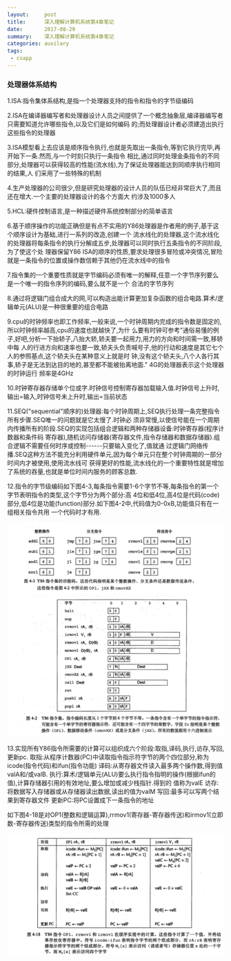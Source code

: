 ```yaml
---
layout:     post
title:      深入理解计算机系统第4章笔记
date:       2017-08-29
summary:    深入理解计算机系统第4章笔记
categories: auxilary
tags:
 - csapp
---
```


### 处理器体系结构

1.ISA:指令集体系结构,是指一个处理器支持的指令和指令的字节级编码

2.ISA在编译器编写者和处理器设计人员之间提供了一个概念抽象层,编译器编写者只需要知道允许哪些指令,以及它们是如何编码
的;而处理器设计者必须建造出执行这些指令的处理器

3.ISA模型看上去应该是顺序指令执行,也就是先取出一条指令,等到它执行完毕,再开始下一条.然而,与一个时刻只执行一条指令
相比,通过同时处理金条指令的不同部分,处理器可以获得较高的性能(流水线),为了保证处理器能达到同顺序执行相同的结果,人
们采用了一些特殊的机制

4.生产处理器的公司很少,但是研究处理器的设计人员的队伍已经非常巨大了,而且还在增大.一个主要的处理器设计的各个方面大
约涉及1000多人

5.HCL:硬件控制语言,是一种描述硬件系统控制部分的简单语言

6.基于顺序操作的功能正确但是有点不实用的Y86处理器是作者用的例子,基于这个顺序设计为基础,进行一系列的改造,创建一个
流水线化的处理器,这个流水线化的处理器将每条指令的执行分解成五步,处理器可以同时执行五条指令的不同阶段,为了使这个处
理器保留Y86 ISA的顺序的性质,要求处理很多冒险或冲突情况,冒险就是一条指令的位置或操作数信赖于其他仍在流水线中的指令

7.指令集的一个重要性质就是字节编码必须有唯一的解释,任意一个字节序列要么是一个唯一的指令序列的编码,要么就不是一个
合法的字节序列

8.通过将逻辑门组合成大的网,可以构造出能计算更加复杂函数的组合电路.算术/逻辑单元(ALU)是一种很重要的组合电路

9.cpu的时钟频率也即工作频率,一般来说,一个时钟周期内完成的指令数是固定的,所以时钟频率越高,cpu的速度也就越快了,为什
么要有时钟可参考"通俗易懂的例子,好吧,分析一下抬轿子,八抬大轿,轿夫要一起用力,用力的方向和时间需一致,移轿中每
人的行进方向和速率也要一致,轿夫头负责喊号子,他的行动和速度是其它七个人的参照基点,这个轿夫头在某种意义上就是时
钟,没有这个轿夫头,八个人各行其事,轿子是无法到达目的地的,甚至都不能被抬离地面." 4G的处理器表示这个处理器的时钟运行
频率是4GHz

10.时钟寄存器存储单个位或字.时钟信号控制寄存器加载输入值.时钟信号上升时,输出=输入,时钟信号未上升时,输出=当前状态

11.SEQ("sequential"顺序的)处理器:每个时钟周期上,SEQ执行处理一条完整指令所有步骤.SEQ唯一的问题就是它太慢了.时钟必
须非常慢,以使信号能在一个周期内传播所有的阶段.SEQ的实现包括组合逻辑和两种存储器设备:时钟寄存器(程序计数器和条件码
寄存器),随机访问存储器(寄存器文件,指令存储器和数据存储器).组合逻辑不需要任何时序或控制------只要输入变化了,值就通
过逻辑门网络传播.SEQ这种方法不能充分利用硬件单元,因为每个单元只在整个时钟周期的一部分时间内才被使用,使用流水线可
获得更好的性能,流水线化的一个重要特性就是增加了系统的吞量,也就是单位时间内服务的顾客总数.

12.指令的字节级编码如下图4-3,每条指令需要1-6个字节不等,每条指令的第一个字节表明指令的类型,这个字节分为两个部分:高
4位和低4位,高4位是代码(code)部分,低4位是功能(function)部分.如下图4-2中,代码值为0-0xB,功能值只有在一组相关指令共用
一个代码时才有用.

<img src="https://raw.githubusercontent.com/3xp10it/pic/master/csapp4-1.png">

<img src="https://raw.githubusercontent.com/3xp10it/pic/master/csapp4-2.png">

13.实现所有Y86指令所需要的计算可以组织成六个阶段:取指,译码,执行,访存,写回,更新pc.
取指:从程序计数器(PC)中读取指令指示符字节的两个四位部分,称为icode(指令代码)和ifun(指令功能)
译码:从寄存器文件读入最多两个操作数,得到值valA和/或valB.
执行:算术/逻辑单元(ALU)要么执行指令指明的操作(根据ifun的值),计算存储器引用的有效地址,要么增加或减少栈指针.得到的
值称为valE
访存:将数据写入存储器或从存储器读出数据,读出的值为valM
写回:最多可以写两个结果到寄存器文件
更新PC:将PC设置成下一条指令的地址

如下图4-18是对OP1(整数和逻辑运算),rrmov1(寄存器-寄存器传送)和irmov1(立即数-寄存器传送)类型的指令所需的处理

<img src="https://raw.githubusercontent.com/3xp10it/pic/master/csapp4-3.png">
